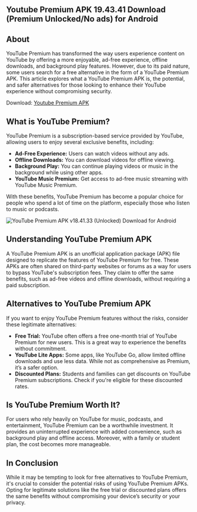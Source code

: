 <h2>Youtube Premium APK 19.43.41 Download (Premium Unlocked/No ads) for Android</h2>
<h2>About</h2>
<p>YouTube Premium has transformed the way users experience content on YouTube by offering a more enjoyable, ad-free experience, offline downloads, and background play features. However, due to its paid nature, some users search for a free alternative in the form of a YouTube Premium APK. This article explores what a YouTube Premium APK is, the potential, and safer alternatives for those looking to enhance their YouTube experience without compromising security.</p>
<p>Download:&nbsp;<a href="https://modfyp.com/youtube/">Youtube Premium APK</a></p>
<h2>What is YouTube Premium?</h2>
<p>YouTube Premium is a subscription-based service provided by YouTube, allowing users to enjoy several exclusive benefits, including:</p>
<ul>
<li><strong>Ad-Free Experience:</strong> Users can watch videos without any ads.</li>
<li><strong>Offline Downloads:</strong> You can download videos for offline viewing.</li>
<li><strong>Background Play:</strong> You can continue playing videos or music in the background while using other apps.</li>
<li><strong>YouTube Music Premium:</strong> Get access to ad-free music streaming with YouTube Music Premium.</li>
</ul>
<p>With these benefits, YouTube Premium has become a popular choice for people who spend a lot of time on the platform, especially those who listen to music or podcasts.</p>
<p><img style="display: block; margin-left: auto; margin-right: auto;" src="https://happyroms.com/uploads/2023/9/youtube-premium-apk-download.jpg" alt="YouTube Premium APK v18.41.33 (Unlocked) Download for Android" /></p>
<h2>Understanding YouTube Premium APK</h2>
<p>A YouTube Premium APK is an unofficial application package (APK) file designed to replicate the features of YouTube Premium for free. These APKs are often shared on third-party websites or forums as a way for users to bypass YouTube's subscription fees. They claim to offer the same benefits, such as ad-free videos and offline downloads, without requiring a paid subscription.</p>
<h2>Alternatives to YouTube Premium APK</h2>
<p>If you want to enjoy YouTube Premium features without the risks, consider these legitimate alternatives:</p>
<ul>
<li><strong>Free Trial:</strong> YouTube often offers a free one-month trial of YouTube Premium for new users. This is a great way to experience the benefits without commitment.</li>
<li><strong>YouTube Lite Apps:</strong> Some apps, like YouTube Go, allow limited offline downloads and use less data. While not as comprehensive as Premium, it&rsquo;s a safer option.</li>
<li><strong>Discounted Plans:</strong> Students and families can get discounts on YouTube Premium subscriptions. Check if you're eligible for these discounted rates.</li>
</ul>
<h2>Is YouTube Premium Worth It?</h2>
<p>For users who rely heavily on YouTube for music, podcasts, and entertainment, YouTube Premium can be a worthwhile investment. It provides an uninterrupted experience with added convenience, such as background play and offline access. Moreover, with a family or student plan, the cost becomes more manageable.</p>
<h2>In Conclusion</h2>
<p>While it may be tempting to look for free alternatives to YouTube Premium, it's crucial to consider the potential risks of using YouTube Premium APKs. Opting for legitimate solutions like the free trial or discounted plans offers the same benefits without compromising your device&rsquo;s security or your privacy.</p>
<p>&nbsp;</p>
<p>&nbsp;</p>
